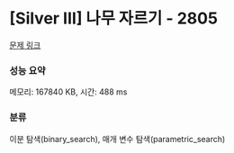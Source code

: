 # [Silver III] 나무 자르기 - 2805 

[문제 링크](https://www.acmicpc.net/problem/2805) 

### 성능 요약

메모리: 167840 KB, 시간: 488 ms

### 분류

이분 탐색(binary_search), 매개 변수 탐색(parametric_search)

